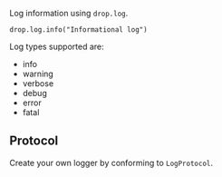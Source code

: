 Log information using `drop.log`.

```
drop.log.info("Informational log")
```

Log types supported are:
- info
- warning
- verbose
- debug
- error
- fatal

## Protocol

Create your own logger by conforming to `LogProtocol`. 

